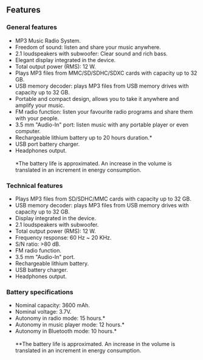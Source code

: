 ## Features

### General features

- MP3 Music Radio System.
- Freedom of sound: listen and share your music anywhere.
- 2.1 loudspeakers with subwoofer: Clear sound and rich bass.
- Elegant display integrated in the device.
- Total output power (RMS): 12 W.
- Plays MP3 files from MMC/SD/SDHC/SDXC cards with capacity up to 32 GB.
- USB memory decoder: plays MP3 files from USB memory drives with capacity up to 32 GB.
- Portable and compact design, allows you to take it anywhere and amplify your music.
- FM radio function: listen your favourite radio programs and share them with your people.
- 3.5 mm "Audio-In" port: listen music with any portable player or even computer.
- Rechargeable lithium battery up to 20 hours duration.*
- USB port battery charger.
- Headphones output.
<br/><br/>
 *The battery life is approximated. An increase in the volume is translated in an increment in energy consumption.


### Technical features

- Plays MP3 files from SD/SDHC/MMC cards with capacity up to 32 GB.
- USB memory decoder: plays MP3 files from USB memory drives with capacity up to 32 GB.
- Display integrated in the device.
- 2.1 loudspeakers with subwoofer.
- Total output power (RMS): 12 W.
- Frequency response: 60 Hz ~ 20 KHz.
- S/N ratio: >80 dB.
- FM radio function.
- 3.5 mm "Audio-In" port.
- Rechargeable lithium battery.
- USB battery charger.
- Headphones output.

### Battery specifications

- Nominal capacity: 3600 mAh.
- Nominal voltage: 3.7V.
- Autonomy in radio mode: 15 hours.*
- Autonomy in music player mode: 12 hours.*
- Autonomy in Bluetooth mode: 10 hours.*
<br/><br/>
 **The battery life is approximated. An increase in the volume is translated in an increment in energy consumption.

